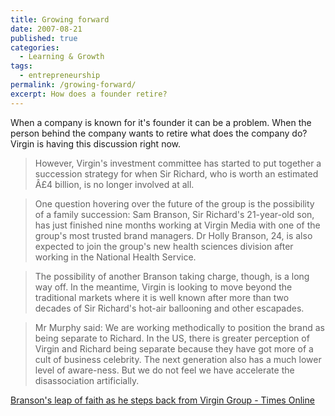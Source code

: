 ```yaml
---
title: Growing forward
date: 2007-08-21
published: true
categories:
  - Learning & Growth
tags:
  - entrepreneurship
permalink: /growing-forward/
excerpt: How does a founder retire?
---
```

When a company is known for it's founder it can be a problem.  When the person behind the company wants to retire what does the company do?  Virgin is having this discussion right now.

>However, Virgin's investment committee has started to put together a succession strategy for when Sir Richard, who is worth an estimated Â£4 billion, is no longer involved at all.

>One question hovering over the future of the group is the possibility of a family succession: Sam Branson, Sir Richard's 21-year-old son, has just finished nine months working at Virgin Media with one of the group's most trusted brand managers. Dr Holly Branson, 24, is also expected to join the group's new health sciences division after working in the National Health Service.

>The possibility of another Branson taking charge, though, is a long way off. In the meantime, Virgin is looking to move beyond the traditional markets where it is well known after more than two decades of Sir Richard's hot-air ballooning and other escapades.

>Mr Murphy said: We are working methodically to position the brand as being separate to Richard. In the US, there is greater perception of Virgin and Richard being separate because they have got more of a cult of business celebrity. The next generation also has a much lower level of aware-ness. But we do not feel we have accelerate the disassociation artificially.

[Branson's leap of faith as he steps back from Virgin Group - Times Online](https://www.thetimes.com/article/bransons-leap-of-faith-as-he-steps-back-from-virgin-group-w28gzcgbrbf)